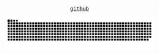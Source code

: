 <p align="center">
  <samp>
    <a href="https://github.com/ilario92">github</a>
  </samp>
</p>

<div align="center">
  <a href="https://github.com/ilario92/ilario92/blob/master/src/github-contribution-grid-snake.svg">
    <img width="80%" src="https://github.com/ilario92/ilario92/blob/master/src/github-contribution-grid-snake.svg" />
  </a>
</div>